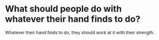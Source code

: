 # What should people do with whatever their hand finds to do?

Whatever their hand finds to do, they should work at it with their strength.
